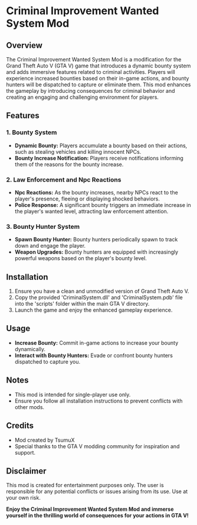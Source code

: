 # Criminal Improvement Wanted System Mod

## Overview

The Criminal Improvement Wanted System Mod is a modification for the Grand Theft Auto V (GTA V) game that introduces a dynamic bounty system and adds immersive features related to criminal activities. Players will experience increased bounties based on their in-game actions, and bounty hunters will be dispatched to capture or eliminate them. This mod enhances the gameplay by introducing consequences for criminal behavior and creating an engaging and challenging environment for players.

## Features

### 1. Bounty System

- **Dynamic Bounty:** Players accumulate a bounty based on their actions, such as stealing vehicles and killing innocent NPCs.
- **Bounty Increase Notification:** Players receive notifications informing them of the reasons for the bounty increase.

### 2. Law Enforcement and Npc Reactions

- **Npc Reactions:** As the bounty increases, nearby NPCs react to the player's presence, fleeing or displaying shocked behaviors.
- **Police Response:** A significant bounty triggers an immediate increase in the player's wanted level, attracting law enforcement attention.

### 3. Bounty Hunter System

- **Spawn Bounty Hunter:** Bounty hunters periodically spawn to track down and engage the player.
- **Weapon Upgrades:** Bounty hunters are equipped with increasingly powerful weapons based on the player's bounty level.

## Installation

1. Ensure you have a clean and unmodified version of Grand Theft Auto V.
2. Copy the provided 'CriminalSystem.dll' and 'CriminalSystem.pdb' file into the 'scripts' folder within the main GTA V directory.
3. Launch the game and enjoy the enhanced gameplay experience.

## Usage

- **Increase Bounty:** Commit in-game actions to increase your bounty dynamically.
- **Interact with Bounty Hunters:** Evade or confront bounty hunters dispatched to capture you.

## Notes

- This mod is intended for single-player use only.
- Ensure you follow all installation instructions to prevent conflicts with other mods.

## Credits

- Mod created by TsumuX
- Special thanks to the GTA V modding community for inspiration and support.

## Disclaimer

This mod is created for entertainment purposes only. The user is responsible for any potential conflicts or issues arising from its use. Use at your own risk.

**Enjoy the Criminal Improvement Wanted System Mod and immerse yourself in the thrilling world of consequences for your actions in GTA V!**
